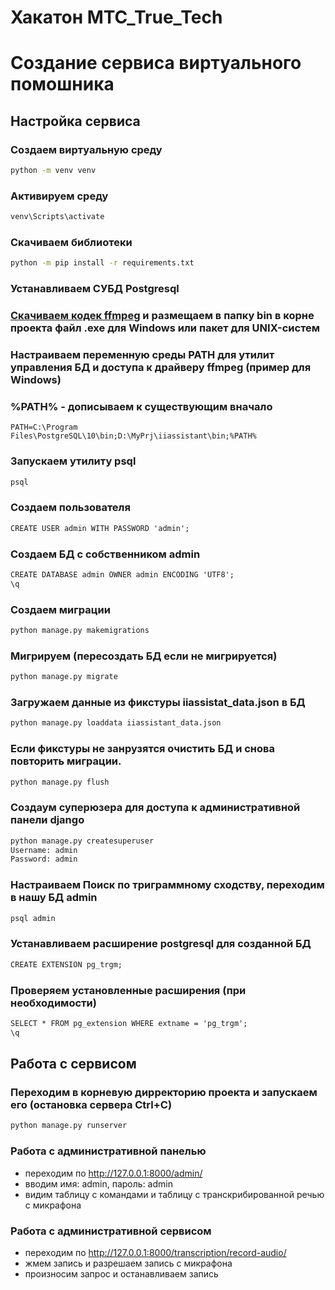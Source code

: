 # Хакатон MTC_True_Tech
# Создание сервиса виртуального помошника
## **Настройка сервиса**
### Создаем виртуальную среду
```cmd
python -m venv venv
```
### Активируем среду
```cmd
venv\Scripts\activate
```
### Скачиваем библиотеки
```cmd
python -m pip install -r requirements.txt
```
### Устанавливаем СУБД Postgresql
### [Скачиваем кодек ffmpeg](https://ffmpeg.org/download.html) и размещаем в папку bin в корне проекта файл .exe для Windows или пакет для UNIX-систем
### Настраиваем переменную среды PATH для утилит управления БД и доступа к драйверу ffmpeg (пример для Windows) 
### %PATH% - дописываем к существующим вначало
```
PATH=C:\Program Files\PostgreSQL\10\bin;D:\MyPrj\iiassistant\bin;%PATH%
```
### Запускаем утилиту psql 
```cmd
psql
```
### Создаем пользователя
```cmd
CREATE USER admin WITH PASSWORD 'admin';
``` 
### Создаем БД с собственником admin
```cmd
CREATE DATABASE admin OWNER admin ENCODING 'UTF8';
\q
```
### Создаем миграции
```cmd
python manage.py makemigrations
```
### Мигрируем (пересоздать БД если не мигрируется)
```cmd
python manage.py migrate
```
### Загружаем данные из фикстуры iiassistat_data.json в БД
```cmd
python manage.py loaddata iiassistant_data.json
```
### Если фикстуры не занрузятся очистить БД и снова повторить миграции.
```cmd
python manage.py flush
```
### Создаум суперюзера для доступа к административной панели django
```cmd
python manage.py createsuperuser
Username: admin
Password: admin
```
### Настраиваем Поиск по триграммному сходству, переходим в  нашу БД admin
```cmd
psql admin
```
### Устанавливаем расширение postgresql для созданной БД
```cmd
CREATE EXTENSION pg_trgm;
```
### Проверяем установленные расширения (при необходимости)
```cmd
SELECT * FROM pg_extension WHERE extname = 'pg_trgm';
\q
```
## **Работа с сервисом**
### Переходим в корневую дирректорию проекта и запускаем его (остановка сервера Ctrl+C)
```cmd
python manage.py runserver
```
### Работа с административной панелью 
- переходим по http://127.0.0.1:8000/admin/
- вводим имя: admin, пароль: admin
- видим таблицу с командами и таблицу с транскрибированной речью с микрафона
### Работа с административной сервисом
- переходим по http://127.0.0.1:8000/transcription/record-audio/
- жмем запись и разрешаем запись с микрафона 
- произносим запрос и останавливаем запись



